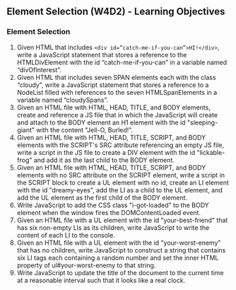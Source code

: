## Element Selection (W4D2) - Learning Objectives

### Element Selection
1. Given HTML that includes `<div id=”catch-me-if-you-can”>HI!</div>`, write a JavaScript statement that stores a reference to the HTMLDivElement with the id “catch-me-if-you-can” in a variable named “divOfInterest”.
2. Given HTML that includes seven SPAN elements each with the class “cloudy”, write a JavaScript statement that stores a reference to a NodeList filled with references to the seven HTMLSpanElements in a variable named “cloudySpans”.
3. Given an HTML file with HTML, HEAD, TITLE, and BODY elements, create and reference a JS file that in which the JavaScript will create and attach to the BODY element an H1 element with the id "sleeping-giant" with the content "Jell-O, Burled!".
4. Given an HTML file with HTML, HEAD, TITLE, SCRIPT, and BODY elements with the SCRIPT's SRC attribute referencing an empty JS file, write a script in the JS file to create a DIV element with the id "lickable-frog" and add it as the last child to the BODY element.
5. Given an HTML file with HTML, HEAD, TITLE, SCRIPT, and BODY elements with no SRC attribute on the SCRIPT element, write a script in the SCRIPT block to create a UL element with no id, create an LI element with the id "dreamy-eyes", add the LI as a child to the UL element, and add the UL element as the first child of the BODY element.
6. Write JavaScript to add the CSS class "i-got-loaded" to the BODY element when the window fires the DOMContentLoaded event.
7. Given an HTML file with a UL element with the id "your-best-friend" that has six non-empty LIs as its children, write JavaScript to write the content of each LI to the console.
8. Given an HTML file with a UL element with the id "your-worst-enemy" that has no children, write JavaScript to construct a string that contains six LI tags each containing a random number and set the inner HTML property of ul#your-worst-enemy to that string.
9. Write JavaScript to update the title of the document to the current time at a reasonable interval such that it looks like a real clock.
